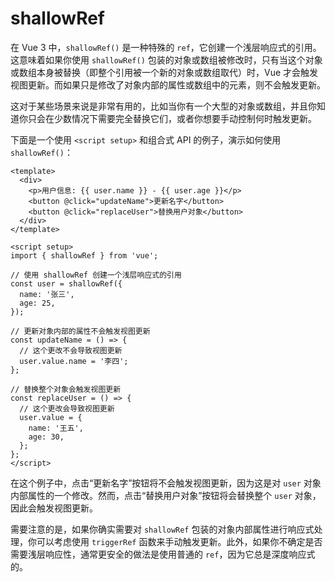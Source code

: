 # shallowRef
在 Vue 3 中，`shallowRef()` 是一种特殊的 `ref`，它创建一个浅层响应式的引用。这意味着如果你使用 `shallowRef()` 包装的对象或数组被修改时，只有当这个对象或数组本身被替换（即整个引用被一个新的对象或数组取代）时，Vue 才会触发视图更新。而如果只是修改了对象内部的属性或数组中的元素，则不会触发更新。

这对于某些场景来说是非常有用的，比如当你有一个大型的对象或数组，并且你知道你只会在少数情况下需要完全替换它们，或者你想要手动控制何时触发更新。

下面是一个使用 `<script setup>` 和组合式 API 的例子，演示如何使用 `shallowRef()`：

```vue
<template>
  <div>
    <p>用户信息: {{ user.name }} - {{ user.age }}</p>
    <button @click="updateName">更新名字</button>
    <button @click="replaceUser">替换用户对象</button>
  </div>
</template>

<script setup>
import { shallowRef } from 'vue';

// 使用 shallowRef 创建一个浅层响应式的引用
const user = shallowRef({
  name: '张三',
  age: 25,
});

// 更新对象内部的属性不会触发视图更新
const updateName = () => {
  // 这个更改不会导致视图更新
  user.value.name = '李四';
};

// 替换整个对象会触发视图更新
const replaceUser = () => {
  // 这个更改会导致视图更新
  user.value = {
    name: '王五',
    age: 30,
  };
};
</script>
```

在这个例子中，点击“更新名字”按钮将不会触发视图更新，因为这是对 `user` 对象内部属性的一个修改。然而，点击“替换用户对象”按钮将会替换整个 `user` 对象，因此会触发视图更新。

需要注意的是，如果你确实需要对 `shallowRef` 包装的对象内部属性进行响应式处理，你可以考虑使用 `triggerRef` 函数来手动触发更新。此外，如果你不确定是否需要浅层响应性，通常更安全的做法是使用普通的 `ref`，因为它总是深度响应式的。